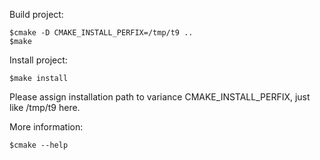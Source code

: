 Build project:

    $cmake -D CMAKE_INSTALL_PERFIX=/tmp/t9 ..
    $make

Install project:

    $make install

Please assign installation path to variance CMAKE_INSTALL_PERFIX, just like /tmp/t9 here.

More information:

    $cmake --help
